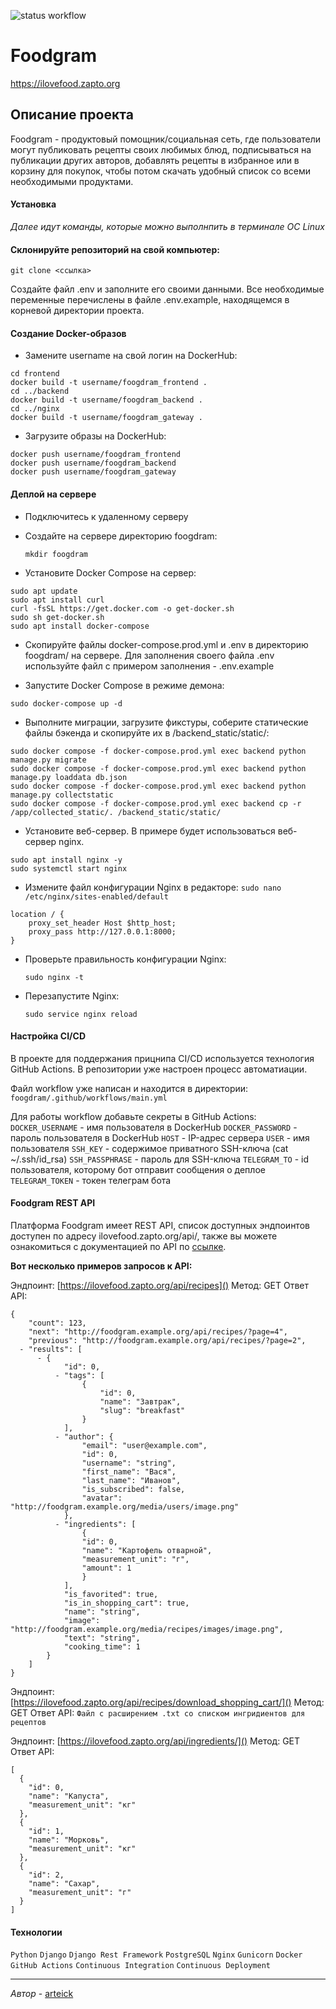 ![status workflow](https://github.com/arteick/foodgram/actions/workflows/main.yml/badge.svg)
# Foodgram
https://ilovefood.zapto.org

## Описание проекта

Foodgram - продуктовый помощник/социальная сеть, где пользователи могут публиковать рецепты своих любимых блюд, подписываться на публикации других авторов, добавлять рецепты в избранное или в корзину для покупок, чтобы потом скачать удобный список со всеми необходимыми продуктами.

#### Установка
_Далее идут команды, которые можно выполнпить в терминале  ОС Linux_

#### Склонируйте репозиторий на свой компьютер:
```git clone <ссылка>```

Создайте файл .env и заполните его своими данными. Все необходимые переменные перечислены в файле .env.example, находящемся в корневой директории проекта.

#### Создание Docker-образов
* Замените username на свой логин на DockerHub:

```
cd frontend
docker build -t username/foogdram_frontend .
cd ../backend
docker build -t username/foogdram_backend .
cd ../nginx
docker build -t username/foogdram_gateway .
```

* Загрузите образы на DockerHub:

```
docker push username/foogdram_frontend
docker push username/foogdram_backend
docker push username/foogdram_gateway
```

#### Деплой на сервере
* Подключитесь к удаленному серверу
* Создайте на сервере директорию foogdram:

    ```mkdir foogdram```

* Установите Docker Compose на сервер:
```
sudo apt update
sudo apt install curl
curl -fsSL https://get.docker.com -o get-docker.sh
sudo sh get-docker.sh
sudo apt install docker-compose
```
* Скопируйте файлы docker-compose.prod.yml и .env в директорию foogdram/ на сервере. Для заполнения своего файла .env используйте файл с примером заполнения - .env.example


* Запустите Docker Compose в режиме демона:

```
sudo docker-compose up -d
```
* Выполните миграции, загрузите фикстуры, соберите статические файлы бэкенда и скопируйте их в /backend_static/static/:

```
sudo docker compose -f docker-compose.prod.yml exec backend python manage.py migrate
sudo docker compose -f docker-compose.prod.yml exec backend python manage.py loaddata db.json
sudo docker compose -f docker-compose.prod.yml exec backend python manage.py collectstatic
sudo docker compose -f docker-compose.prod.yml exec backend cp -r /app/collected_static/. /backend_static/static/
```


* Установите веб-сервер. В примере будет использоваться веб-сервер nginx.
```
sudo apt install nginx -y
sudo systemctl start nginx
```
* Измените файл конфигурации Nginx в редакторе:
```sudo nano /etc/nginx/sites-enabled/default```

```
location / {
    proxy_set_header Host $http_host;
    proxy_pass http://127.0.0.1:8000;
}
```
* Проверьте правильность конфигурации Nginx:

    ```sudo nginx -t```

* Перезапустите Nginx:

    ```sudo service nginx reload```

#### Настройка CI/CD
В проекте для поддержания прицнипа CI/CD используется технология GitHub Actions.
В репозитории уже настроен процесс автоматиации.

Файл workflow уже написан и находится в директории:
```foogdram/.github/workflows/main.yml```

Для работы workflow добавьте секреты в GitHub Actions:
```DOCKER_USERNAME``` - имя пользователя в DockerHub
```DOCKER_PASSWORD``` - пароль пользователя в DockerHub
```HOST``` - IP-адрес сервера
```USER``` - имя пользователя
```SSH_KEY``` - содержимое приватного SSH-ключа (cat ~/.ssh/id_rsa)
```SSH_PASSPHRASE``` - пароль для SSH-ключа
```TELEGRAM_TO``` - id пользователя, которому бот отправит сообщения о деплое
```TELEGRAM_TOKEN``` - токен телеграм бота


#### Foodgram REST API
Платформа Foodgram имеет REST API, список доступных эндпоинтов доступен по адресу ilovefood.zapto.org/api/, также вы можете ознакомиться с документацией по API по [ссылке](https://ilovefood.zapto.org/api/docs/).

__Вот несколько примеров запросов к API:__

Эндпоинт: [https://ilovefood.zapto.org/api/recipes]()
Метод: GET
Ответ API:

```
{
    "count": 123,
    "next": "http://foodgram.example.org/api/recipes/?page=4",
    "previous": "http://foodgram.example.org/api/recipes/?page=2",
  - "results": [
      - {
            "id": 0,
          - "tags": [
                {
                    "id": 0,
                    "name": "Завтрак",
                    "slug": "breakfast"
                }
            ],
          - "author": {
                "email": "user@example.com",
                "id": 0,
                "username": "string",
                "first_name": "Вася",
                "last_name": "Иванов",
                "is_subscribed": false,
                "avatar": "http://foodgram.example.org/media/users/image.png"
            },
          - "ingredients": [
                {
                "id": 0,
                "name": "Картофель отварной",
                "measurement_unit": "г",
                "amount": 1
                }
            ],
            "is_favorited": true,
            "is_in_shopping_cart": true,
            "name": "string",
            "image": "http://foodgram.example.org/media/recipes/images/image.png",
            "text": "string",
            "cooking_time": 1
        }
    ]
}
```

Эндпоинт: [https://ilovefood.zapto.org/api/recipes/download_shopping_cart/]()
Метод: GET
Ответ API: ```Файл с расширением .txt со списком ингридиентов для рецептов```

Эндпоинт: [https://ilovefood.zapto.org/api/ingredients/]()
Метод: GET
Ответ API: 
```
[
  {
    "id": 0,
    "name": "Капуста",
    "measurement_unit": "кг"
  },
  {
    "id": 1,
    "name": "Морковь",
    "measurement_unit": "кг"
  },
  {
    "id": 2,
    "name": "Сахар",
    "measurement_unit": "г"
  }
]
```
#### Технологии
```Python``` ```Django``` ```Django Rest Framework``` ```PostgreSQL``` ```Nginx``` ```Gunicorn``` ```Docker``` ```GitHub Actions``` ```Continuous Integration``` ```Continuous Deployment```

---
_Автор_ - [arteick](https://github.com/arteick)
